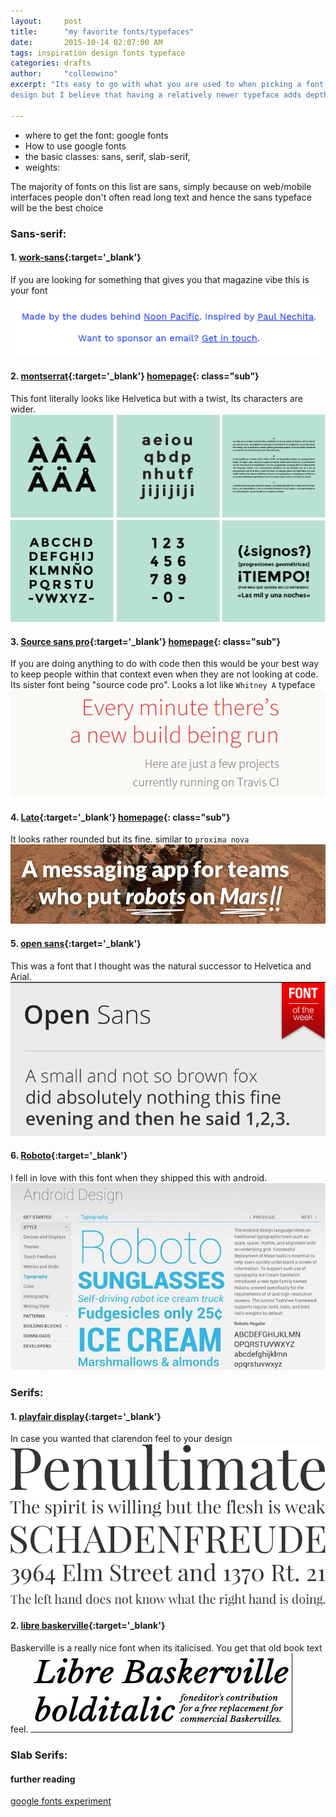 ```yaml
---
layout:     post
title:      "my favorite fonts/typefaces"
date:       2015-10-14 02:07:00 AM
tags: inspiration design fonts typeface
categories: drafts
author:     "colleowino"
excerpt: "Its easy to go with what you are used to when picking a font for your next
design but I believe that having a relatively newer typeface adds depth to your design" 

---
```


- where to get the font: google fonts
- How to use google fonts
- the basic classes: sans, serif, slab-serif,
- weights:

The majority of fonts on this list are sans, simply because on web/mobile interfaces people don't often read long text and hence the sans typeface will be the best choice

### Sans-serif:

#### 1. [work-sans](http://weiweihuanghuang.github.io/Work-Sans/){:target='_blank'}
If you are looking for something that gives you that magazine vibe this is your font
![work-sans](/img/work-sans.png/ " work-sans in blue ")

#### 2. [montserrat](http://weiweihuanghuang.github.io/Work-Sans/){:target='_blank'} [homepage](http://montserrat.zkysky.com.ar/en){: class="sub"}
This font literally looks like Helvetica but with a twist, Its characters are wider.
![work-sans](/img/montserrat.png/)
	
#### 3. [Source sans pro](http://www.fontsquirrel.com/fonts/source-sans-pro){:target='_blank'} [homepage](http://blog.typekit.com/2012/08/02/source-sans-pro/){: class="sub"}
If you are doing anything to do with code then this would be your best way to keep people
within that context even when they are not looking at code. Its sister font being "source code pro".
Looks a lot like `Whitney A` typeface
![work-sans](/img/source-sans-pro.png/)

#### 4. [Lato](http://www.latofonts.com/lato-free-fonts/#download){:target='_blank'} [homepage](http://www.latofonts.com/){: class="sub"}
It looks rather rounded but its fine. similar to `proxima nova`
![lato](/img/lato.png/ )

#### 5. [open sans](http://www.fontsquirrel.com/fonts/open-sans){:target='_blank'} 
This was a font that I thought was the natural successor to Helvetica and Arial.
![open-sans](/img/open-sans.png/ )

#### 6. [Roboto](http://www.fontsquirrel.com/fonts/roboto){:target='_blank'} 
I fell in love with this font when they shipped this with android.
![roboto](/img/roboto.png/ )

### Serifs:

#### 1. [playfair display](http://www.fontsquirrel.com/fonts/montserrat){:target='_blank'}
In case you wanted that clarendon feel to your design
![playfair](/img/playfair.png)

#### 2. [libre baskerville](http://www.fontsquirrel.com/fonts/libre-baskerville){:target='_blank'}
Baskerville is a really nice font when its italicised. You get that old book text feel.
![baskerville](/img/baskerville.png)

### Slab Serifs:


#### further reading
[google fonts experiment](http://femmebot.github.io/google-type/)


